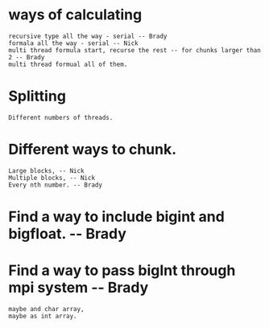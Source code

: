 
# ways of calculating
	recursive type all the way - serial -- Brady
	formala all the way - serial -- Nick
	multi thread formula start, recurse the rest -- for chunks larger than 2 -- Brady
	multi thread formual all of them.

# Splitting
	Different numbers of threads.

# Different ways to chunk.
	Large blocks, -- Nick
	Multiple blocks, -- Nick
	Every nth number. -- Brady

# Find a way to include bigint and bigfloat. -- Brady

# Find a way to pass bigInt through mpi system -- Brady
	maybe and char array, 
	maybe as int array.
